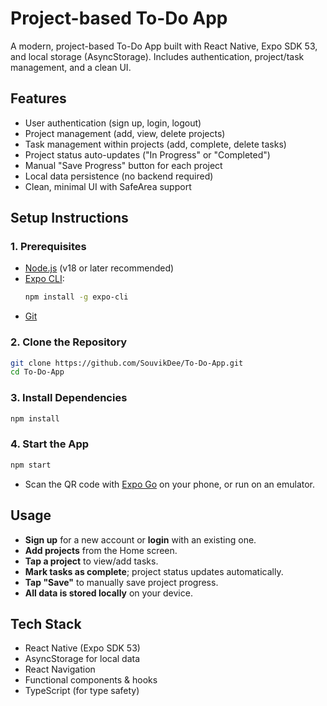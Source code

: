 # Project-based To-Do App

A modern, project-based To-Do App built with React Native, Expo SDK 53, and local storage (AsyncStorage). Includes authentication, project/task management, and a clean UI.

## Features
- User authentication (sign up, login, logout)
- Project management (add, view, delete projects)
- Task management within projects (add, complete, delete tasks)
- Project status auto-updates ("In Progress" or "Completed")
- Manual "Save Progress" button for each project
- Local data persistence (no backend required)
- Clean, minimal UI with SafeArea support

## Setup Instructions

### 1. Prerequisites
- [Node.js](https://nodejs.org/) (v18 or later recommended)
- [Expo CLI](https://docs.expo.dev/get-started/installation/):
  ```sh
  npm install -g expo-cli
  ```
- [Git](https://git-scm.com/)

### 2. Clone the Repository
```sh
git clone https://github.com/SouvikDee/To-Do-App.git
cd To-Do-App
```

### 3. Install Dependencies
```sh
npm install
```

### 4. Start the App
```sh
npm start
```
- Scan the QR code with [Expo Go](https://expo.dev/client) on your phone, or run on an emulator.

## Usage
- **Sign up** for a new account or **login** with an existing one.
- **Add projects** from the Home screen.
- **Tap a project** to view/add tasks.
- **Mark tasks as complete**; project status updates automatically.
- **Tap "Save"** to manually save project progress.
- **All data is stored locally** on your device.

## Tech Stack
- React Native (Expo SDK 53)
- AsyncStorage for local data
- React Navigation
- Functional components & hooks
- TypeScript (for type safety)
